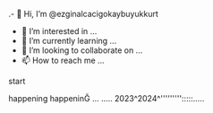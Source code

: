 .- 👋 Hi, I’m @ezginalcacigokaybuyukkurt
- 👀 I’m interested in ...
- 🌱 I’m currently learning ...
- 💞️ I’m looking to collaborate on ...
- 📫 How to reach me ...

<!---
ezginalcacigokaybuyukkurt/ezginalcacigokaybuyukkurt is a ✨ special ✨ repository because its `README.md` (this file) appears on your GitHub profile.
You can click the Preview link to take a look at your changes.
---> start
happening
happeninĞ
...
.....
2023^2024^''''''''':::::.....
